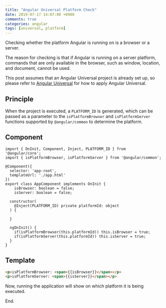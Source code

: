 ```yaml
---
title: "Angular Universal Platform Check"
date: 2019-07-17 14:07:00 +0900
comments: true
categories: angular
tags: [universal, platform]
---
```




Checking whether the platform Angular is running on is a browser or a server.

The reason for checking is that if Angular is running on a server platform, commands that are only available in the browser, such as window, location, and document, cannot be used.

This post assumes that an Angular Universal project is already set up, so please refer to [Angular Universal](https://ksrae.github.io/angular/angular-universal) for how to apply Angular Universal.

## Principle

When the project is executed, a `PLATFORM_ID` is generated, which can be passed as a parameter to the `isPlatformBrowser` and `isPlatformServer` functions supported by `@angular/common` to determine the platform.

## Component

```tsx
import { OnInit, Component, Inject, PLATFORM_ID } from '@angular/core';
import { isPlatformBrowser, isPlatformServer } from '@angular/common';

@Component({
  selector: 'app-root',
  templateUrl: './app.html'
})
export class AppComponent implements OnInit {
	isBrowser: boolean = false;
	isServer: boolean = false;

  constructor(
	@Inject(PLATFORM_ID) private platformId: object
  ) {

  }

  ngOnInit() {
	if(isPlatformBrowser(this.platformId)) this.isBrowser = true;
	if(isPlatformServer(this.platformId)) this.isServer = true;
  }
}
```

## Template

```html
<p>isPlatformBrowser: <span>{{isBrowser}}</span></p>
<p>isPlatformServer: <span>{{isServer}}</span></p>
```

Now, running the application will show on which platform it is being executed.

End.